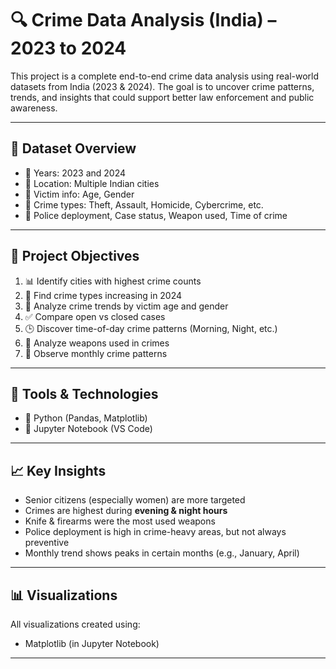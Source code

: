 # 🔍 Crime Data Analysis (India) – 2023 to 2024

This project is a complete end-to-end crime data analysis using real-world datasets from India (2023 & 2024). The goal is to uncover crime patterns, trends, and insights that could support better law enforcement and public awareness.

---

## 📁 Dataset Overview

- 📅 Years: 2023 and 2024
- 📍 Location: Multiple Indian cities
- 👤 Victim info: Age, Gender
- 🔪 Crime types: Theft, Assault, Homicide, Cybercrime, etc.
- 👮 Police deployment, Case status, Weapon used, Time of crime

---

## 🎯 Project Objectives

1. 📊 Identify cities with highest crime counts
2. 🔺 Find crime types increasing in 2024
3. 🧠 Analyze crime trends by victim age and gender
4. ✅ Compare open vs closed cases
5. 🕒 Discover time-of-day crime patterns (Morning, Night, etc.)
6. 🔫 Analyze weapons used in crimes
7. 📅 Observe monthly crime patterns

---

## 🧪 Tools & Technologies

- 📌 Python (Pandas, Matplotlib)
- 📌 Jupyter Notebook (VS Code)
---

## 📈 Key Insights

- Senior citizens (especially women) are more targeted
- Crimes are highest during **evening & night hours**
- Knife & firearms were the most used weapons
- Police deployment is high in crime-heavy areas, but not always preventive
- Monthly trend shows peaks in certain months (e.g., January, April)

---

## 📊 Visualizations

All visualizations created using:
- Matplotlib (in Jupyter Notebook)

---
